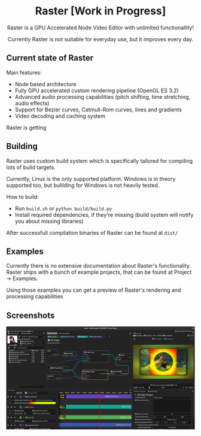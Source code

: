 <h1 align="center">Raster [Work in Progress]</h1>
<p align="center">Raster is a GPU Accelerated Node Video Editor with unlimited functionallity!</p>
<p align="center">Currently Raster is not suitable for everyday use, but it improves every day.</p>

## Current state of Raster

Main features:
* Node based architecture
* Fully GPU accelerated custom rendering pipeline (OpenGL ES 3.2)
* Advanced audio processing capabilities (pitch shifting, time stretching, audio effects)
* Support for Bezier curves, Catmull-Rom curves, lines and gradients
* Video decoding and caching system

Raster is getting

## Building
Raster uses custom build system which is specifically tailored for compiling lots of build targets.

Currently, Linux is the only supported platform. Windows is in theory supported too, but bulilding for Windows is not heavily tested.

How to build:
* Run `build.sh` or `python build/build.py`
* Install required dependencies, if they're missing (build system will notify you about missing libraries)

After successfull compilation binaries of Raster can be found at `dist/`

## Examples
Currently there is no extensive documentation about Raster's functionality. Raster ships with a bunch of example projects, that can be found at Project -> Examples.

Using those examples you can get a preview of Raster's rendering and processing capabilities

## Screenshots
![PrimaryScreenshot](misc/gallery/LatestImage.png "")
